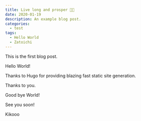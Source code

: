 ```yaml
---
title: Live long and prosper 🖖🏻
date: 2020-01-19
description: An example blog post.
categories:
  - test
tags:
  - Hello World
  - Zatoichi
---
```


This is the first blog post.

Hello World!

Thanks to Hugo for providing blazing fast static site generation.

Thanks to you.

Good bye World!

See you soon!

Kikooo
